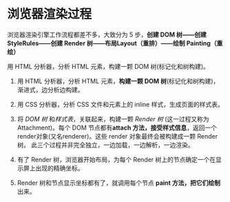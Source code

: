 # 浏览器渲染过程

浏览器渲染引擎工作流程都差不多，大致分为 5 步，**创建 DOM 树——创建 StyleRules——创建 Render 树——布局Layout（重排）——绘制 Painting（重绘）**

用 HTML 分析器，分析 HTML 元素，构建一颗 DOM 树(标记化和树构建)。

1. 用 HTML 分析器，分析 HTML 元素，**构建一颗 DOM 树**(标记化和树构建)，渐进式，边分析边构建。
   
2. 用 CSS 分析器，分析 CSS 文件和元素上的 inline 样式，生成页面的样式表。
   
3. 将 *DOM 树* 和*样式表*，关联起来，构建一颗 *Render 树* (这一过程又称为 Attachment)。每个 DOM 节点都有**attach 方法，接受样式信息**，返回一个render对象(又名renderer)。这些 render 对象最终会被构建成一颗 Render 树。 此三个过程并非完全独立，一边加载，一边解析，一边渲染。
   
4. 有了 Render 树，浏览器开始布局，为每个 Render 树上的节点确定一个在显示屏上出现的精确坐标。
   
5. Render 树和节点显示坐标都有了，就调用每个节点 **paint 方法，把它们绘制**出来。

